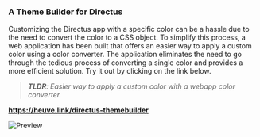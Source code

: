 
### A Theme Builder for Directus

Customizing the Directus app with a specific color can be a hassle due to the need to convert the color to a CSS object. To simplify this process, a web application has been built that offers an easier way to apply a custom color using a color converter. The application eliminates the need to go through the tedious process of converting a single color and provides a more efficient solution. Try it out by clicking on the link below.

> _**TLDR**: Easier way to apply a custom color with a webapp color converter._

**https://heuve.link/directus-themebuilder**

![Preview]([http://heuve.link/themebuilder-preview](https://i.imgur.com/4f3tmIe.png)https://i.imgur.com/4f3tmIe.png)
